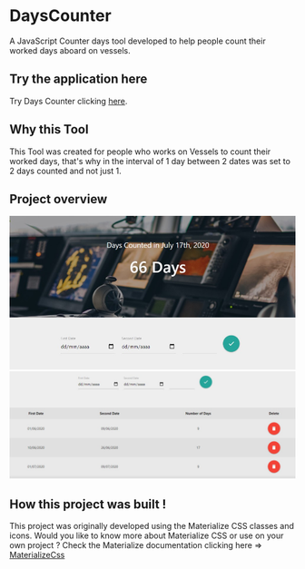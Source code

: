 # DaysCounter
A JavaScript Counter days tool developed to help people count their worked days aboard on vessels.

## Try the application here

Try Days Counter clicking [here](https://lushodelboom.github.io/Contador/).

## Why this Tool

This Tool was created for people who works on Vessels to count their worked days, that's why in the interval of 1 day between 2 dates was set to 2 days counted and not just 1.

## Project overview

![Project Overiew 1](https://github.com/lushodelboom/contador/blob/master/img/Screen-shot-1.jpg)
![Project Overiew 2](https://github.com/lushodelboom/contador/blob/master/img/Screen-shot-2.jpg)

## How this project was built !

This project was originally developed using the Materialize CSS classes and icons.
Would you like to know more about Materialize CSS or use on your own project ? 
Check the Materialize documentation clicking here => [MaterializeCss](https://materializecss.com/)
